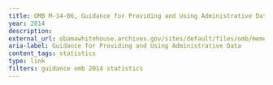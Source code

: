 ```yaml
---
title: OMB M-14-06, Guidance for Providing and Using Administrative Data for Statistical Purposes 2014
year: 2014
description: 
external_url: obamawhitehouse.archives.gov/sites/default/files/omb/memoranda/2014/m-14-06.pdf
aria-label: Guidance for Providing and Using Administrative Data
content_tags: statistics
type: link
filters: guidance omb 2014 statistics
---
```

